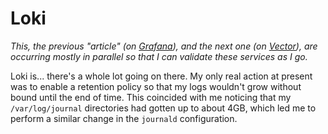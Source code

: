 # Loki

_This, the previous "article" (on [Grafana](./043_grafana.md)), and the next one (on [Vector](./045_vector.md)), are occurring mostly in parallel so that I can validate these services as I go._

Loki is... there's a whole lot going on there. My only real action at present was to enable a retention policy so that my logs wouldn't grow without bound until the end of time. This coincided with me noticing that my `/var/log/journal` directories had gotten up to about 4GB, which led me to perform a similar change in the `journald` configuration.
